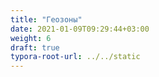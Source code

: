 ```yaml
---
title: "Геозоны"
date: 2021-01-09T09:29:44+03:00
weight: 6
draft: true
typora-root-url: ../../static
---
```


